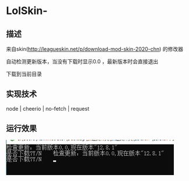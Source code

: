 # LolSkin-

## 描述

 来自skin(<http://leagueskin.net/p/download-mod-skin-2020-chn>) 的修改器

 自动检测更新版本，当没有下载时显示0.0 ，最新版本时会直接退出
 
 下载到当前目录

## 实现技术

node | cheerio | no-fetch | request

## 运行效果

![test](./%E8%BF%90%E8%A1%8C.png)
